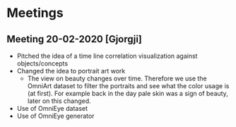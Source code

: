 # Meetings

## Meeting 20-02-2020 [Gjorgji]
- Pitched the idea of a time line correlation visualization against objects/concepts
- Changed the idea to portrait art work
  -  The view on beauty changes over time. Therefore we use the OmniArt dataset to filter the portraits and see what the color usage is (at first). For example back in the day pale skin was a sign of beauty, later on this changed.
- Use of OmniEye dataset
- Use of OmniEye generator
